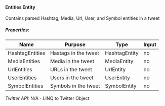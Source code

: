 #### Entities Entity

Contains parsed Hashtag, Media, Url, User, and Symbol entities in a tweet

##### Properties:

| Name | Purpose | Type | Input |
|------|---------|------|-------|
| HashtagEntities | Hastags in the tweet | HashtagEntity | no |
| MediaEntities | Media in the tweet | MediaEntity | no |
| UrlEntities | URLs in the tweet | UrlEntity | no |
| UserEntities | Users in the tweet | UserEntity | no |
| SymbolEntities | Symbols in the tweet | SymbolEntity | no |

*Twitter API:* N/A - LINQ to Twitter Object